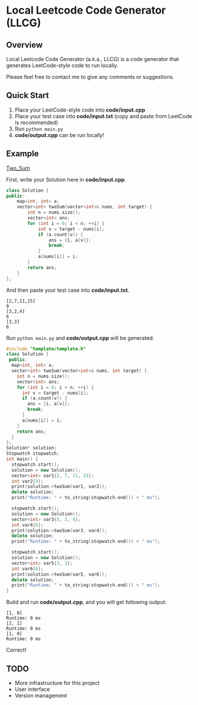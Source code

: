 # Local Leetcode Code Generator (LLCG)

## Overview

Local Leetcode Code Generator (a.k.a., LLCG) is a code generator that generates LeetCode-style code to run locally.

Please feel free to contact me to give any comments or suggestions.

## Quick Start

1. Place your LeetCode-style code into **code/input.cpp**
2. Place your test case into **code/input.txt** (copy and paste from LeetCode is recommended)
3. Run `python main.py`
4. **code/output.cpp** can be run locally!

## Example

[Two_Sum](https://leetcode.cn/problems/two-sum/)

First, write your Solution here in **code/input.cpp**.

```cpp
class Solution {
public:
    map<int, int> a;
    vector<int> twoSum(vector<int>& nums, int target) {
        int n = nums.size();
        vector<int> ans;
        for (int i = 0; i < n; ++i) {
            int v = target - nums[i];
            if (a.count(v)) {
                ans = {i, a[v]};
                break;
            }
            a[nums[i]] = i;
        }
        return ans;
    }
};
```

And then paste your test case into **code/input.txt**.

```
[2,7,11,15]
9
[3,2,4]
6
[3,3]
6
```

Run `python main.py` and **code/output.cpp** will be generated.

```cpp
#include "template/template.h"
class Solution {
 public:
  map<int, int> a;
  vector<int> twoSum(vector<int>& nums, int target) {
    int n = nums.size();
    vector<int> ans;
    for (int i = 0; i < n; ++i) {
      int v = target - nums[i];
      if (a.count(v)) {
        ans = {i, a[v]};
        break;
      }
      a[nums[i]] = i;
    }
    return ans;
  }
};
Solution* solution;
Stopwatch stopwatch;
int main() {
  stopwatch.start();
  solution = new Solution();
  vector<int> var1{2, 7, 11, 15};
  int var2{9};
  print(solution->twoSum(var1, var2));
  delete solution;
  print("Runtime: " + to_string(stopwatch.end()) + " ms");

  stopwatch.start();
  solution = new Solution();
  vector<int> var3{3, 2, 4};
  int var4{6};
  print(solution->twoSum(var3, var4));
  delete solution;
  print("Runtime: " + to_string(stopwatch.end()) + " ms");

  stopwatch.start();
  solution = new Solution();
  vector<int> var5{3, 3};
  int var6{6};
  print(solution->twoSum(var5, var6));
  delete solution;
  print("Runtime: " + to_string(stopwatch.end()) + " ms");
}
```

Build and run **code/output.cpp**, and you will get following output:

```
[1, 0]
Runtime: 0 ms
[2, 1]
Runtime: 0 ms
[1, 0]
Runtime: 0 ms
```

Correct!

## TODO

+  More infrastructure for this project
+  User interface
+  Version management
